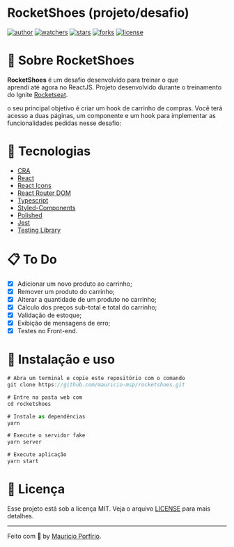# RocketShoes (projeto/desafio)

[![author](https://img.shields.io/badge/author-mauricioporfirio-blue?style=flat-square)](https://github.com/mauricio-msp)
[![watchers](https://img.shields.io/github/watchers/mauricio-msp/rocketshoes?style=flat-square&color=blue)](https://github.com/mauricio-msp/rocketshoes/watchers)
[![stars](https://img.shields.io/github/stars/mauricio-msp/rocketshoes?style=flat-square&color=blue)](https://github.com/mauricio-msp/rocketshoes/stargazers)
[![forks](https://img.shields.io/github/forks/mauricio-msp/rocketshoes?style=flat-square&color=blue)](https://github.com/mauricio-msp/rocketshoes/network/members)
[![license](https://img.shields.io/badge/license-MIT-blue?style=flat-square)](LICENSE)

# :information_desk_person: Sobre RocketShoes

**RocketShoes** é um desafio desenvolvido para treinar o que aprendi até agora no ReactJS. Projeto desenvolvido durante o treinamento do Ignite [Rocketseat](https://www.rocketseat.com.br/).

o seu principal objetivo é criar um hook de carrinho de compras. Você terá acesso a duas páginas, um componente e um hook para implementar as funcionalidades pedidas nesse desafio:


# :rocket: Tecnologias

- [CRA](https://create-react-app.dev/)
- [React](https://pt-br.reactjs.org/)
- [React Icons](https://react-icons.github.io/react-icons/)
- [React Router DOM](https://v5.reactrouter.com/web/guides/quick-start)
- [Typescript](https://www.typescriptlang.org/)
- [Styled-Components](https://styled-components.com/)
- [Polished](https://polished.js.org/)
- [Jest](https://jestjs.io/pt-BR/)
- [Testing Library](https://testing-library.com/)

# :clipboard: To Do

- [x] Adicionar um novo produto ao carrinho;
- [x] Remover um produto do carrinho;
- [x] Alterar a quantidade de um produto no carrinho;
- [x] Cálculo dos preços sub-total e total do carrinho;
- [x] Validação de estoque;
- [x] Exibição de mensagens de erro;
- [x] Testes no Front-end.

# :wrench: Instalação e uso

```js
# Abra um terminal e copie este repositório com o comando
git clone https://github.com/mauricio-msp/rocketshoes.git

# Entre na pasta web com 
cd rocketshoes

# Instale as dependências
yarn

# Execute o servidor fake
yarn server

# Execute aplicação
yarn start
```

# :page_with_curl: Licença

Esse projeto está sob a licença MIT. Veja o arquivo [LICENSE](https://github.com/mauricio-msp/rocketshoes/blob/master/LICENSE) para mais detalhes.

---

Feito com :blue_heart: by [Maurício Porfírio](https://github.com/mauricio-msp).
